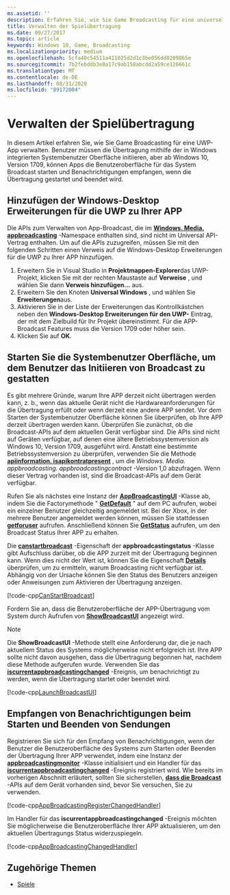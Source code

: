 ```yaml
---
ms.assetid: ''
description: Erfahren Sie, wie Sie Game Broadcasting für eine universelle Windows-Plattform-app (UWP) mithilfe der Windows-Systembenutzer Oberfläche und der Windows-Desktop Erweiterungen für UWP verwalten.
title: Verwalten der Spielübertragung
ms.date: 09/27/2017
ms.topic: article
keywords: Windows 10, Game, Broadcasting
ms.localizationpriority: medium
ms.openlocfilehash: 5cfa40c54511a411025d2d1c3be056dd0209865e
ms.sourcegitcommit: 7b2febddb3e8a17c9ab158abcdd2a59ce126661c
ms.translationtype: MT
ms.contentlocale: de-DE
ms.lasthandoff: 08/31/2020
ms.locfileid: "89172004"
---
```

# <a name="manage-game-broadcasting"></a>Verwalten der Spielübertragung
In diesem Artikel erfahren Sie, wie Sie Game Broadcasting für eine UWP-App verwalten. Benutzer müssen die Übertragung mithilfe der in Windows integrierten Systembenutzer Oberfläche initiieren, aber ab Windows 10, Version 1709, können Apps die Benutzeroberfläche für das System Broadcast starten und Benachrichtigungen empfangen, wenn die Übertragung gestartet und beendet wird.

## <a name="add-the-windows-desktop-extensions-for-the-uwp-to-your-app"></a>Hinzufügen der Windows-Desktop Erweiterungen für die UWP zu Ihrer APP
Die APIs zum Verwalten von App-Broadcast, die im **[Windows. Media. appbroadcasting](/uwp/api/windows.media.appbroadcasting)** -Namespace enthalten sind, sind nicht im Universal API-Vertrag enthalten. Um auf die APIs zuzugreifen, müssen Sie mit den folgenden Schritten einen Verweis auf die Windows-Desktop Erweiterungen für die UWP zu Ihrer APP hinzufügen.

1. Erweitern Sie in Visual Studio in **Projektmappen-Explorer**das UWP-Projekt, klicken Sie mit der rechten Maustaste auf **Verweise** , und wählen Sie dann **Verweis hinzufügen...** aus. 
2. Erweitern Sie den Knoten **Universal Windows** , und wählen Sie **Erweiterungen**aus.
3. Aktivieren Sie in der Liste der Erweiterungen das Kontrollkästchen neben den **Windows-Desktop Erweiterungen für den UWP-** Eintrag, der mit dem Zielbuild für Ihr Projekt übereinstimmt. Für die APP-Broadcast Features muss die Version 1709 oder höher sein.
4. Klicken Sie auf **OK**.

## <a name="launch-the-system-ui-to-allow-the-user-to-initiate-broadcasting"></a>Starten Sie die Systembenutzer Oberfläche, um dem Benutzer das Initiieren von Broadcast zu gestatten
Es gibt mehrere Gründe, warum Ihre APP derzeit nicht übertragen werden kann, z. b., wenn das aktuelle Gerät nicht die Hardwareanforderungen für die Übertragung erfüllt oder wenn derzeit eine andere APP sendet. Vor dem Starten der Systembenutzer Oberfläche können Sie überprüfen, ob Ihre APP derzeit übertragen werden kann. Überprüfen Sie zunächst, ob die Broadcast-APIs auf dem aktuellen Gerät verfügbar sind. Die APIs sind nicht auf Geräten verfügbar, auf denen eine ältere Betriebssystemversion als Windows 10, Version 1709, ausgeführt wird. Anstatt eine bestimmte Betriebssystemversion zu überprüfen, verwenden Sie die Methode **[apiinformation. isapikontratpresent](/uwp/api/windows.foundation.metadata.apiinformation.isapicontractpresent)** , um die *Windows. Media. appbroadcasting. appbroadcastingcontract* -Version 1,0 abzufragen. Wenn dieser Vertrag vorhanden ist, sind die Broadcast-APIs auf dem Gerät verfügbar.

Rufen Sie als nächstes eine Instanz der **[AppBroadcastingUI](/uwp/api/windows.media.appbroadcasting.appbroadcastingui)** -Klasse ab, indem Sie die Factorymethode " **[GetDefault](/uwp/api/windows.media.appbroadcasting.appbroadcastingui.GetDefault)** " auf dem PC aufrufen, wobei ein einzelner Benutzer gleichzeitig angemeldet ist. Bei der Xbox, in der mehrere Benutzer angemeldet werden können, müssen Sie stattdessen **[getforuser](/uwp/api/windows.media.appbroadcasting.appbroadcastingui.getforuser)** aufrufen. Anschließend können Sie **[GetStatus](/uwp/api/windows.media.appbroadcasting.appbroadcastingui.GetStatus)** aufrufen, um den Broadcast Status Ihrer APP zu erhalten.

Die **[canstartbroadcast](/uwp/api/windows.media.appbroadcasting.appbroadcastingstatus.CanStartBroadcast)** -Eigenschaft der **appbroadcastingstatus** -Klasse gibt Aufschluss darüber, ob die APP zurzeit mit der Übertragung beginnen kann. Wenn dies nicht der Wert ist, können Sie die Eigenschaft **[Details](/uwp/api/windows.media.appbroadcasting.appbroadcastingstatus.Details)** überprüfen, um zu ermitteln, warum Broadcasting nicht verfügbar ist. Abhängig von der Ursache können Sie den Status des Benutzers anzeigen oder Anweisungen zum Aktivieren der Übertragung anzeigen.

[!code-cpp[CanStartBroadcast](./code/AppBroadcast/cpp/AppBroadcastExampleApp/App.cpp#SnippetCanStartBroadcast)]

Fordern Sie an, dass die Benutzeroberfläche der APP-Übertragung vom System durch Aufrufen von **[ShowBroadcastUI](/uwp/api/windows.media.appbroadcasting.appbroadcastingui.ShowBroadcastUI)** angezeigt wird.

> [!NOTE] 
> Die **ShowBroadcastUI** -Methode stellt eine Anforderung dar, die je nach aktuellem Status des Systems möglicherweise nicht erfolgreich ist. Ihre APP sollte nicht davon ausgehen, dass die Übertragung begonnen hat, nachdem diese Methode aufgerufen wurde. Verwenden Sie das **[iscurrentappbroadcastingchanged](/uwp/api/windows.media.appbroadcasting.appbroadcastingmonitor.IsCurrentAppBroadcastingChanged)** -Ereignis, um benachrichtigt zu werden, wenn die Übertragung startet oder beendet wird.

[!code-cpp[LaunchBroadcastUI](./code/AppBroadcast/cpp/AppBroadcastExampleApp/App.cpp#SnippetLaunchBroadcastUI)]

## <a name="receive-notifications-when-broadcasting-starts-and-stops"></a>Empfangen von Benachrichtigungen beim Starten und Beenden von Sendungen
Registrieren Sie sich für den Empfang von Benachrichtigungen, wenn der Benutzer die Benutzeroberfläche des Systems zum Starten oder Beenden der Übertragung Ihrer APP verwendet, indem eine Instanz der **[appbroadcastingmonitor](/uwp/api/windows.media.appbroadcasting.appbroadcastingmonitor)** -Klasse initialisiert und ein Handler für das  **[iscurrentappbroadcastingchanged](/uwp/api/windows.media.appbroadcasting.appbroadcastingmonitor.IsCurrentAppBroadcastingChanged)** -Ereignis registriert wird. Wie bereits im vorherigen Abschnitt erläutert, sollten Sie sicherstellen, **[dass die Broadcast](/uwp/api/windows.foundation.metadata.apiinformation.isapicontractpresent)** -APIs auf dem Gerät vorhanden sind, bevor Sie versuchen, Sie zu verwenden. 

[!code-cpp[AppBroadcastingRegisterChangedHandler](./code/AppBroadcast/cpp/AppBroadcastExampleApp/App.cpp#SnippetAppBroadcastingRegisterChangedHandler)]

Im Handler für das **iscurrentappbroadcastingchanged** -Ereignis möchten Sie möglicherweise die Benutzeroberfläche Ihrer APP aktualisieren, um den aktuellen Übertragungs Status widerzuspiegeln.

[!code-cpp[AppBroadcastingChangedHandler](./code/AppBroadcast/cpp/AppBroadcastExampleApp/App.cpp#SnippetAppBroadcastingChangedHandler)]

## <a name="related-topics"></a>Zugehörige Themen

* [Spiele](index.md)

 

 
